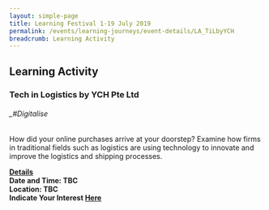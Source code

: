 ```yaml
---
layout: simple-page
title: Learning Festival 1-19 July 2019
permalink: /events/learning-journeys/event-details/LA_TiLbyYCH
breadcrumb: Learning Activity
---
```


## Learning Activity
### Tech in Logistics by YCH Pte Ltd

###### __#Digitalise_

How did your online purchases arrive at your doorstep? Examine how firms in traditional fields such as logistics are using technology to innovate and improve the logistics and shipping processes. 

<b><u>Details</u><br>
**Date and Time: TBC** <br>
**Location: TBC** <br>
**Indicate Your Interest [Here](https://www.eventbrite.sg/e/psw-2019-fireside-chat-series-chat-with-ce-kok-ping-soon-tickets-61285176613)** 
